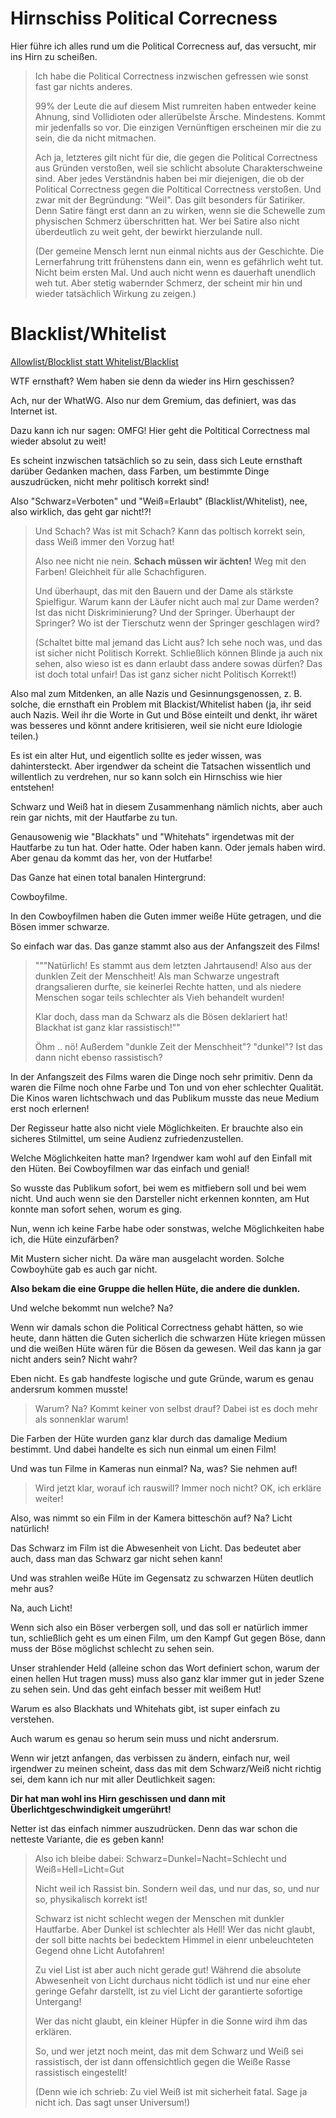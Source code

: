 # Hirnschiss Political Correcness

Hier führe ich alles rund um die Political Correcness auf, das versucht, mir ins Hirn zu scheißen.

> Ich habe die Political Correctness inzwischen gefressen wie sonst fast gar nichts anderes.
>
> 99% der Leute die auf diesem Mist rumreiten haben entweder keine Ahnung, sind Vollidioten oder allerübelste Ärsche.
> Mindestens.  Kommt mir jedenfalls so vor.  Die einzigen Vernünftigen erscheinen mir die zu sein, die da nicht mitmachen.
>
> Ach ja, letzteres gilt nicht für die, die gegen die Political Correctness aus Gründen verstoßen,
> weil sie schlicht absolute Charakterschweine sind.  Aber jedes Verständnis haben bei mir diejenigen,
> die ob der Political Correctness gegen die Poltitical Correctness verstoßen.  Und zwar mit der Begründung: "Weil".
> Das gilt besonders für Satiriker.
> Denn Satire fängt erst dann an zu wirken, wenn sie die Schewelle zum physischen Schmerz überschritten hat.
> Wer bei Satire also nicht überdeutlich zu weit geht, der bewirkt hierzulande null.
>
> (Der gemeine Mensch lernt nun einmal nichts aus der Geschichte.  Die Lernerfahrung tritt frühenstens dann ein,
>  wenn es gefährlich weht tut.  Nicht beim ersten Mal.  Und auch nicht wenn es dauerhaft unendlich weh tut.
>  Aber stetig wabernder Schmerz, der scheint mir hin und wieder tatsächlich Wirkung zu zeigen.)


# Blacklist/Whitelist

[Allowlist/Blocklist statt Whitelist/Blacklist](https://github.com/w3c/webappsec-feature-policy/issues/103)

WTF ernsthaft?  Wem haben sie denn da wieder ins Hirn geschissen?

Ach, nur der WhatWG.  Also nur dem Gremium, das definiert, was das Internet ist.

Dazu kann ich nur sagen: OMFG!  Hier geht die Poltitical Correctness mal wieder absolut zu weit!

Es scheint inzwischen tatsächlich so zu sein, dass sich Leute ernsthaft darüber Gedanken machen,
dass Farben, um bestimmte Dinge auszudrücken, nicht mehr politisch korrekt sind!

Also "Schwarz=Verboten" und "Weiß=Erlaubt" (Blacklist/Whitelist), nee, also wirklich, das geht gar nicht!?!

> Und Schach?  Was ist mit Schach?  Kann das poltisch korrekt sein, dass Weiß immer den Vorzug hat!
>
> Also nee nicht nie nein.  **Schach müssen wir ächten!**  Weg mit den Farben!  Gleichheit für alle Schachfiguren.
>
> Und überhaupt, das mit den Bauern und der Dame als stärkste Spielfigur.
> Warum kann der Läufer nicht auch mal zur Dame werden?  Ist das nicht Diskriminierung?
> Und der Springer.  Überhaupt der Springer?  Wo ist der Tierschutz wenn der Springer geschlagen wird?
>
> (Schaltet bitte mal jemand das Licht aus?  Ich sehe noch was, und das ist sicher nicht Politisch Korrekt.
>  Schließlich können Blinde ja auch nix sehen, also wieso ist es dann erlaubt dass andere sowas dürfen?
>  Das ist doch total unfair!  Das ist ganz sicher nicht Politisch Korrekt!)

Also mal zum Mitdenken, an alle Nazis und Gesinnungsgenossen,
z. B. solche, die ernsthaft ein Problem mit Blackist/Whitelist haben
(ja, ihr seid auch Nazis.  Weil ihr die Worte in Gut und Böse einteilt und denkt,
ihr wäret was besseres und könnt andere kritisieren, weil sie nicht eure Idiologie teilen.)

Es ist ein alter Hut, und eigentlich sollte es jeder wissen, was dahintersteckt.
Aber irgendwer da scheint die Tatsachen wissentlich und willentlich zu verdrehen,
nur so kann solch ein Hirnschiss wie hier entstehen!

Schwarz und Weiß hat in diesem Zusammenhang nämlich nichts, aber auch rein gar nichts, mit der Hautfarbe zu tun.

Genausowenig wie "Blackhats" und "Whitehats" irgendetwas mit der Hautfarbe zu tun hat.
Oder hatte.  Oder haben kann.  Oder jemals haben wird.  Aber genau da kommt das her, von der Hutfarbe!

Das Ganze hat einen total banalen Hintergrund:

Cowboyfilme.

In den Cowboyfilmen haben die Guten immer weiße Hüte getragen, und die Bösen immer schwarze.

So einfach war das.  Das ganze stammt also aus der Anfangszeit des Films!

> """Natürlich!  Es stammt aus dem letzten Jahrtausend!  Also aus der dunklen Zeit der Menschheit!
> Als man Schwarze ungestraft drangsalieren durfte, sie keinerlei Rechte hatten,
> und als niedere Menschen sogar teils schlechter als Vieh behandelt wurden!
>
> Klar doch, dass man da Schwarz als die Bösen deklariert hat!  Blackhat ist ganz klar rassistisch!""
>
> Öhm .. nö!  Außerdem "dunkle Zeit der Menschheit"?  "dunkel"?  Ist das dann nicht ebenso rassistisch?

In der Anfangszeit des Films waren die Dinge noch sehr primitiv.
Denn da waren die Filme noch ohne Farbe und Ton und von eher schlechter Qualität.
Die Kinos waren lichtschwach und das Publikum musste das neue Medium erst noch erlernen!

Der Regisseur hatte also nicht viele Möglichkeiten.  Er brauchte also ein sicheres Stilmittel,
um seine Audienz zufriedenzustellen.

Welche Möglichkeiten hatte man?  Irgendwer kam wohl auf den Einfall mit den Hüten.
Bei Cowboyfilmen war das einfach und genial!

So wusste das Publikum sofort, bei wem es mitfiebern soll und bei wem nicht.
Und auch wenn sie den Darsteller nicht erkennen konnten, am Hut konnte man sofort sehen, worum es ging.

Nun, wenn ich keine Farbe habe oder sonstwas, welche Möglichkeiten habe ich, die Hüte einzufärben?

Mit Mustern sicher nicht.  Da wäre man ausgelacht worden.  Solche Cowboyhüte gab es auch gar nicht.

**Also bekam die eine Gruppe die hellen Hüte, die andere die dunklen.**

Und welche bekommt nun welche?  Na?

Wenn wir damals schon die Political Correctness gehabt hätten, so wie heute,
dann hätten die Guten sicherlich die schwarzen Hüte kriegen müssen
und die weißen Hüte wären für die Bösen da gewesen.
Weil das kann ja gar nicht anders sein?  Nicht wahr?

Eben nicht.  Es gab handfeste logische und gute Gründe, warum es genau andersrum kommen musste!

> Warum?  Na?  Kommt keiner von selbst drauf?  Dabei ist es doch mehr als sonnenklar warum!

Die Farben der Hüte wurden ganz klar durch das damalige Medium bestimmt.
Und dabei handelte es sich nun einmal um einen Film!

Und was tun Filme in Kameras nun einmal?  Na, was?  Sie nehmen auf!

> Wird jetzt klar, worauf ich rauswill?  Immer noch nicht?  OK, ich erkläre weiter!

Also, was nimmt so ein Film in der Kamera bitteschön auf?  Na?  Licht natürlich!

Das Schwarz im Film ist die Abwesenheit von Licht.  Das bedeutet aber auch, dass man das Schwarz gar nicht sehen kann!

Und was strahlen weiße Hüte im Gegensatz zu schwarzen Hüten deutlich mehr aus?

Na, auch Licht!

Wenn sich also ein Böser verbergen soll, und das soll er natürlich immer tun,
schließlich geht es um einen Film, um den Kampf Gut gegen Böse,
dann muss der Böse möglichst schlecht zu sehen sein.

Unser strahlender Held (alleine schon das Wort definiert schon, warum der einen hellen Hut tragen muss)
muss also ganz klar immer gut in jeder Szene zu sehen sein.  Und das geht einfach besser mit weißem Hut!

Warum es also Blackhats und Whitehats gibt, ist super einfach zu verstehen.

Auch warum es genau so herum sein muss und nicht andersrum.

Wenn wir jetzt anfangen, das verbissen zu ändern, einfach nur, weil irgendwer zu meinen scheint,
dass das mit dem Schwarz/Weiß nicht richtig sei, dem kann ich nur mit aller Deutlichkeit sagen:

**Dir hat man wohl ins Hirn geschissen und dann mit Überlichtgeschwindigkeit umgerührt!**

Netter ist das einfach nimmer auszudrücken.  Denn das war schon die netteste Variante, die es geben kann!

> Also ich bleibe dabei:  Schwarz=Dunkel=Nacht=Schlecht und Weiß=Hell=Licht=Gut
>
> Nicht weil ich Rassist bin.  Sondern weil das, und nur das, so, und nur so, physikalisch korrekt ist!
>
> Schwarz ist nicht schlecht wegen der Menschen mit dunkler Hautfarbe.
> Aber Dunkel ist schlechter als Hell!
> Wer das nicht glaubt, der soll bitte nachts bei bedecktem Himmel in eienr unbeleuchteten Gegend ohne Licht Autofahren!
>
> Zu viel List ist aber auch nicht gerade gut!
> Während die absolute Abwesenheit von Licht durchaus nicht tödlich ist und nur eine eher geringe Gefahr darstellt,
> ist zu viel Licht der garantierte sofortige Untergang!
>
> Wer das nicht glaubt, ein kleiner Hüpfer in die Sonne wird ihm das erklären.
>
> So, und wer jetzt noch meint, das mit dem Schwarz und Weiß sei rassistisch,
> der ist dann offensichtlich gegen die Weiße Rasse rassistisch eingestellt!
>
> (Denn wie ich schrieb:  Zu viel Weiß ist mit sicherheit fatal.  Sage ja nicht ich.  Das sagt unser Universum!)
